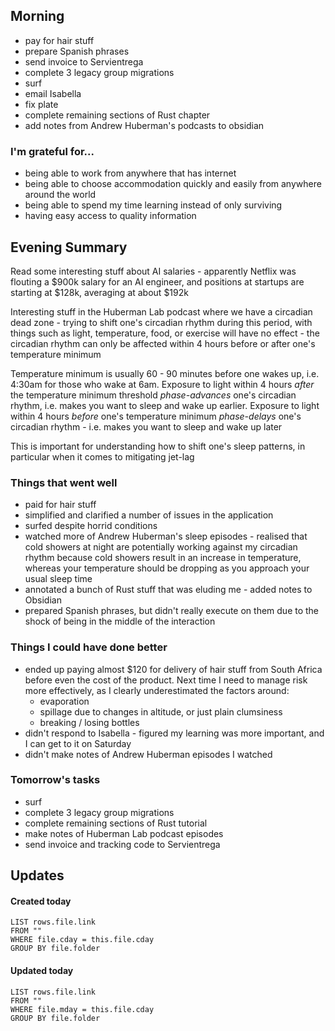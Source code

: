 ## Morning
- pay for hair stuff
- prepare Spanish phrases
- send invoice to Servientrega
- complete 3 legacy group migrations
- surf
- email Isabella
- fix plate
- complete remaining sections of Rust chapter
- add notes from Andrew Huberman's podcasts to obsidian

### I'm grateful for...
- being able to work from anywhere that has internet
- being able to choose accommodation quickly and easily from anywhere around the world
- being able to spend my time learning instead of only surviving
- having easy access to quality information

## Evening Summary
Read some interesting stuff about AI salaries - apparently Netflix was flouting a $900k salary for an AI engineer, and positions at startups are starting at $128k, averaging at about $192k

Interesting stuff in the Huberman Lab podcast where we have a circadian dead zone - trying to shift one's circadian rhythm during this period, with things such as light, temperature, food, or exercise will have no effect - the circadian rhythm can only be affected within 4 hours before or after one's temperature minimum

Temperature minimum is usually 60 - 90 minutes before one wakes up, i.e. 4:30am for those who wake at 6am. Exposure to light within 4 hours _after_ the temperature minimum threshold _phase-advances_ one's circadian rhythm, i.e. makes you want to sleep and wake up earlier. Exposure to light within 4 hours _before_ one's temperature minimum _phase-delays_ one's circadian rhythm - i.e. makes you want to sleep and wake up later

This is important for understanding how to shift one's sleep patterns, in particular when it comes to mitigating jet-lag
### Things that went well
- paid for hair stuff
- simplified and clarified a number of issues in the application
- surfed despite horrid conditions
- watched more of Andrew Huberman's sleep episodes - realised that cold showers at night are potentially working against my circadian rhythm because cold showers result in an increase in temperature, whereas your temperature should be dropping as you approach your usual sleep time
- annotated a bunch of Rust stuff that was eluding me - added notes to Obsidian
- prepared Spanish phrases, but didn't really execute on them due to the shock of being in the middle of the interaction

### Things I could have done better
- ended up paying almost $120 for delivery of hair stuff from South Africa before even the cost of the product. Next time I need to manage risk more effectively, as I clearly underestimated the factors around:
	- evaporation
	- spillage due to changes in altitude, or just plain clumsiness
	- breaking / losing bottles
 - didn't respond to Isabella - figured my learning was more important, and I can get to it on Saturday
 - didn't make notes of Andrew Huberman episodes I watched

### Tomorrow's tasks
- surf
- complete 3 legacy group migrations
- complete remaining sections of Rust tutorial
- make notes of Huberman Lab podcast episodes
- send invoice and tracking code to Servientrega

## Updates 
#### Created today
```dataview
LIST rows.file.link
FROM ""
WHERE file.cday = this.file.cday
GROUP BY file.folder
```

#### Updated today
```dataview
LIST rows.file.link
FROM ""
WHERE file.mday = this.file.cday
GROUP BY file.folder
```
